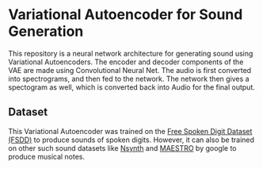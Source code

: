 # Variational Autoencoder for Sound Generation
This repository is a neural network architecture for generating sound using Variational Autoencoders. The encoder and decoder components of the VAE are made using Convolutional Neural Net. The audio is first converted into spectrograms, and then fed to the network. The network then gives a spectogram as well, which is converted back into Audio for the final output.

## Dataset

This Variational Autoencoder was trained on the [Free Spoken Digit Dataset (FSDD)](https://github.com/Jakobovski/free-spoken-digit-dataset) to produce sounds of spoken digits. However, it can also be trained on other such sound datasets like [Nsynth](https://magenta.tensorflow.org/datasets/nsynth) and [MAESTRO](https://magenta.tensorflow.org/datasets/maestro) by google to produce musical notes.
